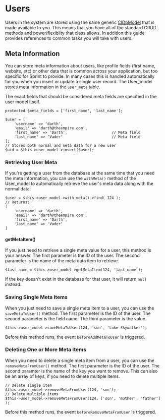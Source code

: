 # Users
Users in the system are stored using the same generic [CIDbModel](general/models) that is made available to you. This means that you have all of the standard CRUD methods and power/flexiblity that class allows. In addition this guide provides references to common tasks you will take with users. 

## Meta Information
You can store meta information about users, like profile fields (first name, website, etc) or other data that is common across your application, but too specific for Sprint to provide.  In many cases this is handled automatically for you when you insert or update a single user record. The User_model stores meta information in the `user_meta` table. 

The exact fields that should be considered meta fields are specified in the user model itself. 

	protected $meta_fields = ['first_name', 'last_name'];

	$user = [
		'username' => 'darth',
		'email' => 'darth@theempire.com',
		'first_name' => 'Darth',					// Meta field
		'last_name' => 'Vader'						// Meta field
	];
	// Stores both normal and meta data for a new user
	$uid = $this->user_model->insert($user);

### Retrieving User Meta
If you're getting a user from the database at the same time that you need the meta information, you can use the `withMeta()` method of the User_model to automatically retrieve the user's meta data along with the normal data. 

	$user = $this->user_model->with_meta()->find( 124 );
	// Returns: 
	[
		'username' => 'darth',
		'email' => 'darth@theempire.com',
		'first_name' => 'Darth',
		'last_name' => 'Vader'	
	]

#### getMetaItem()
If you just need to retrieve a single meta value for a user, this method is your answer. The first parameter is the ID of the user. The second parameter is the name of the meta data item to retrieve. 

	$last_name = $this->user_model->getMetaItem(124, 'last_name');

If the key doesn't exist in the database for that user, it will return `null` instead.

### Saving Single Meta Items
When you just need to save a single meta item to a user, you can use the `saveMetaToUser()` method. The first parameter is the ID of the user. The second parameter is the field name. The third parameter is the value.

	$this->user_model->saveMetaToUser(124, 'son', 'Luke Skywalker');

Before this method runs, the event `beforeAddMetaToUser` is triggered.

### Deleting One or More Meta Items
When you need to delete a single meta item from a user, you can use the `removeMetaFromUser()` method. The first parameter is the ID of the user. The second paramter is the name of the key you want to remove. This can also be an array of keys, if you need to delete multiple items.

	// Delete single item
	$this->user_model->removeMetaFromUser(124, 'son');
	// Delete multiple items
	$this->user_model->removeMetaFromUser(124, ['son', 'mother', 'father'] );

Before this method runs, the event `beforeRemoveMetaFromUser` is triggered.
